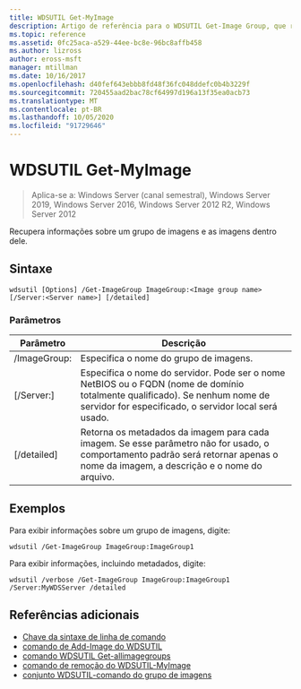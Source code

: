```yaml
---
title: WDSUTIL Get-MyImage
description: Artigo de referência para o WDSUTIL Get-Image Group, que recupera informações sobre um grupo de imagens e as imagens contidas nele.
ms.topic: reference
ms.assetid: 0fc25aca-a529-44ee-bc8e-96bc8affb458
ms.author: lizross
author: eross-msft
manager: mtillman
ms.date: 10/16/2017
ms.openlocfilehash: d40fef643ebbb8fd48f36fc048ddefc0b4b3229f
ms.sourcegitcommit: 720455aad2bac78cf64997d196a13f35ea0acb73
ms.translationtype: MT
ms.contentlocale: pt-BR
ms.lasthandoff: 10/05/2020
ms.locfileid: "91729646"
---
```

# <a name="wdsutil-get-imagegroup"></a>WDSUTIL Get-MyImage

> Aplica-se a: Windows Server (canal semestral), Windows Server 2019, Windows Server 2016, Windows Server 2012 R2, Windows Server 2012

Recupera informações sobre um grupo de imagens e as imagens dentro dele.

## <a name="syntax"></a>Sintaxe
```
wdsutil [Options] /Get-ImageGroup ImageGroup:<Image group name> [/Server:<Server name>] [/detailed]
```
### <a name="parameters"></a>Parâmetros
|Parâmetro|Descrição|
|-------|--------|
|/ImageGroup:<Image group name>|Especifica o nome do grupo de imagens.|
|[/Server:<Server name>]|Especifica o nome do servidor. Pode ser o nome NetBIOS ou o FQDN (nome de domínio totalmente qualificado). Se nenhum nome de servidor for especificado, o servidor local será usado.|
|[/detailed]|Retorna os metadados da imagem para cada imagem. Se esse parâmetro não for usado, o comportamento padrão será retornar apenas o nome da imagem, a descrição e o nome do arquivo.|
## <a name="examples"></a>Exemplos
Para exibir informações sobre um grupo de imagens, digite:
```
wdsutil /Get-ImageGroup ImageGroup:ImageGroup1
```
Para exibir informações, incluindo metadados, digite:
```
wdsutil /verbose /Get-ImageGroup ImageGroup:ImageGroup1 /Server:MyWDSServer /detailed
```
## <a name="additional-references"></a>Referências adicionais
- [Chave da sintaxe de linha de comando](command-line-syntax-key.md)
- [comando de Add-Image do WDSUTIL](wdsutil-add-imagegroup.md)
- [comando WDSUTIL Get-allimagegroups](wdsutil-get-allimagegroups.md)
- [comando de remoção do WDSUTIL-MyImage](wdsutil-remove-imagegroup.md)
- [conjunto WDSUTIL-comando do grupo de imagens](wdsutil-set-imagegroup.md)
